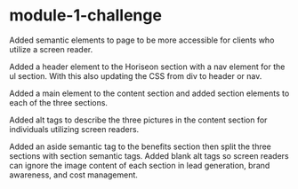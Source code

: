 # module-1-challenge

Added semantic elements to page to be more accessible for clients who utilize a screen reader. 

Added a header element to the Horiseon section with a nav element for the ul section. With this also updating the CSS from div to header or nav. 

Added a main element to the content section and added section elements to each of the three sections. 

Added alt tags to describe the three pictures in the content section for individuals utilizing screen readers. 

Added an aside semantic tag to the benefits section then split the three sections with section semantic tags. Added blank alt tags so screen readers can ignore the image content of each section in lead generation, brand awareness, and cost management. 